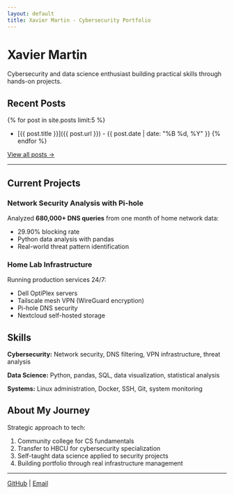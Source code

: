 ```yaml
---
layout: default
title: Xavier Martin - Cybersecurity Portfolio
---
```


# Xavier Martin

Cybersecurity and data science enthusiast building practical skills through hands-on projects.

## Recent Posts

{% for post in site.posts limit:5 %}
- [{{ post.title }}]({{ post.url }}) - {{ post.date | date: "%B %d, %Y" }}
{% endfor %}

[View all posts →](/archive.html)

---

## Current Projects

### Network Security Analysis with Pi-hole
Analyzed **680,000+ DNS queries** from one month of home network data:
- 29.90% blocking rate
- Python data analysis with pandas
- Real-world threat pattern identification

### Home Lab Infrastructure  
Running production services 24/7:
- Dell OptiPlex servers
- Tailscale mesh VPN (WireGuard encryption)
- Pi-hole DNS security
- Nextcloud self-hosted storage

## Skills

**Cybersecurity:** Network security, DNS filtering, VPN infrastructure, threat analysis

**Data Science:** Python, pandas, SQL, data visualization, statistical analysis

**Systems:** Linux administration, Docker, SSH, Git, system monitoring

## About My Journey

Strategic approach to tech:
1. Community college for CS fundamentals
2. Transfer to HBCU for cybersecurity specialization  
3. Self-taught data science applied to security projects
4. Building portfolio through real infrastructure management

---

[GitHub](https://github.com/Xthebuilder) | [Email](mailto:cmartin.xavier@yahoo.com)

